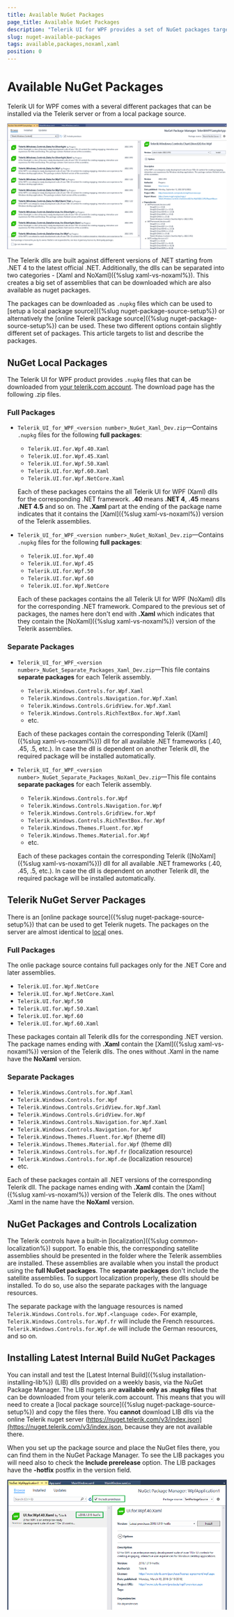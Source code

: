 ```yaml
---
title: Available NuGet Packages
page_title: Available NuGet Packages
description: "Telerik UI for WPF provides a set of NuGet packages targeting different .NET versions."
slug: nuget-available-packages
tags: available,packages,noxaml,xaml
position: 0
---
```


# Available NuGet Packages

Telerik UI for WPF comes with a several different packages that can be installed via the Telerik server or from a local package source.

![](images/nuget-available-packages-0.png)

The Telerik dlls are built against different versions of .NET starting from .NET 4 to the latest official .NET. Additionally, the dlls can be separated into two categories - [Xaml and NoXaml]({%slug xaml-vs-noxaml%}). This creates a big set of assemblies that can be downloaded which are also available as nuget packages. 

The packages can be downloaded as `.nupkg` files which can be used to [setup a local package source]({%slug nuget-package-source-setup%}) or alternatively the [online Telerik package source]({%slug nuget-package-source-setup%}) can be used. These two different options contain slightly different set of packages. This article targets to list and describe the packages.

## NuGet Local Packages

The Telerik UI for WPF product provides `.nupkg` files that can be downloaded from [your telerik.com account](https://www.telerik.com/account/product-download?product=RCWPF). The download page has the following .zip files.

### Full Packages

* `Telerik_UI_for_WPF_<version number>_NuGet_Xaml_Dev.zip`&mdash;Contains `.nupkg` files for the following __full packages__:
	* `Telerik.UI.for.Wpf.40.Xaml`
	* `Telerik.UI.for.Wpf.45.Xaml`
	* `Telerik.UI.for.Wpf.50.Xaml`
	* `Telerik.UI.for.Wpf.60.Xaml`
	* `Telerik.UI.for.Wpf.NetCore.Xaml`
	
	Each of these packages contains the all Telerik UI for WPF (Xaml) dlls for the corresponding .NET framework. __.40__ means __.NET 4__, __.45__ means __.NET 4.5__ and so on. The __.Xaml__ part at the ending of the package name indicates that it contains the [Xaml]({%slug xaml-vs-noxaml%}) version of the Telerik assemblies.
	
* `Telerik_UI_for_WPF_<version number>_NuGet_NoXaml_Dev.zip`&mdash;Contains `.nupkg` files for the following __full packages__:
	* `Telerik.UI.for.Wpf.40`
	* `Telerik.UI.for.Wpf.45`
	* `Telerik.UI.for.Wpf.50`
	* `Telerik.UI.for.Wpf.60`
	* `Telerik.UI.for.Wpf.NetCore`
	
	Each of these packages contains the all Telerik UI for WPF (NoXaml) dlls for the corresponding .NET framework. Compared to the previous set of packages, the names here don't end with __.Xaml__ which indicates that they contain the [NoXaml]({%slug xaml-vs-noxaml%}) version of the Telerik assemblies.
	
### Separate Packages

* `Telerik_UI_for_WPF_<version number>_NuGet_Separate_Packages_Xaml_Dev.zip`&mdash;This file contains __separate packages__ for each Telerik assembly.
	* `Telerik.Windows.Controls.for.Wpf.Xaml`
	* `Telerik.Windows.Controls.Navigation.for.Wpf.Xaml`
	* `Telerik.Windows.Controls.GridView.for.Wpf.Xaml`
	* `Telerik.Windows.Controls.RichTextBox.for.Wpf.Xaml`
	* etc.
	
	Each of these packages contain the corresponding Telerik ([Xaml]({%slug xaml-vs-noxaml%})) dll for all available .NET frameworks (.40, .45, .5, etc.). In case the dll is dependent on another Telerik dll, the required package will be installed automatically.
	
* `Telerik_UI_for_WPF_<version number>_NuGet_Separate_Packages_NoXaml_Dev.zip`&mdash;This file contains __separate packages__ for each Telerik assembly.
	* `Telerik.Windows.Controls.for.Wpf`
	* `Telerik.Windows.Controls.Navigation.for.Wpf`
	* `Telerik.Windows.Controls.GridView.for.Wpf`
	* `Telerik.Windows.Controls.RichTextBox.for.Wpf`
	* `Telerik.Windows.Themes.Fluent.for.Wpf`
	* `Telerik.Windows.Themes.Material.for.Wpf`
	* etc.
	
	Each of these packages contain the corresponding Telerik ([NoXaml]({%slug xaml-vs-noxaml%})) dll for all available .NET frameworks (.40, .45, .5, etc.). In case the dll is dependent on another Telerik dll, the required package will be installed automatically.	
	
## Telerik NuGet Server Packages

There is an [online package source]({%slug nuget-package-source-setup%}) that can be used to get Telerik nugets. The packages on the server are almost identical to [local](#nuget-local-package-files) ones. 

### Full Packages

The onlie package source contains full packages only for the .NET Core and later assemblies.

* `Telerik.UI.for.Wpf.NetCore`
* `Telerik.UI.for.Wpf.NetCore.Xaml`
* `Telerik.UI.for.Wpf.50`
* `Telerik.UI.for.Wpf.50.Xaml`
* `Telerik.UI.for.Wpf.60`
* `Telerik.UI.for.Wpf.60.Xaml`

These packages contain all Telerik dlls for the corresponding .NET version. The package names ending with __.Xaml__ contain the [Xaml]({%slug xaml-vs-noxaml%}) version of the Telerik dlls. The ones without .Xaml in the name have the __NoXaml__ version.

### Separate Packages

* `Telerik.Windows.Controls.for.Wpf.Xaml`
* `Telerik.Windows.Controls.for.Wpf`
* `Telerik.Windows.Controls.GridView.for.Wpf.Xaml`
* `Telerik.Windows.Controls.GridView.for.Wpf`
* `Telerik.Windows.Controls.Navigation.for.Wpf.Xaml`
* `Telerik.Windows.Controls.Navigation.for.Wpf`
* `Telerik.Windows.Themes.Fluent.for.Wpf` (theme dll)
* `Telerik.Windows.Themes.Material.for.Wpf` (theme dll)
* `Telerik.Windows.Controls.for.Wpf.fr` (localization resource)
* `Telerik.Windows.Controls.for.Wpf.de` (localization resource)
* etc.

Each of these packages contain all .NET versions of the corresponding Telerik dll. The package names ending with __.Xaml__ contain the [Xaml]({%slug xaml-vs-noxaml%}) version of the Telerik dlls. The ones without .Xaml in the name have the __NoXaml__ version.
	
## NuGet Packages and Controls Localization

The Telerik controls have a built-in [localization]({%slug common-localization%}) support. To enable this, the corresponding satellite assemblies should be presented in the folder where the Telerik assemblies are installed. These assemblies are available when you install the product using the __full NuGet packages__. The __separate packages__ don't include the satellite assemblies. To support localization properly, these dlls should be installed. To do so, use also the separate packages with the language resources.

The separate package with the language resources is named `Telerik.Windows.Controls.for.Wpf.<language code>`. For example, `Telerik.Windows.Controls.for.Wpf.fr` will include the French resources. `Telerik.Windows.Controls.for.Wpf.de` will include the German resources, and so on. 

## Installing Latest Internal Build NuGet Packages

You can install and test the [Latest Internal Build]({%slug installation-installing-lib%}) (LIB) dlls provided on a weekly basis, via the NuGet Package Manager. The LIB nugets are __available only as .nupkg files__ that can be downloaded from your telerik.com account. This means that you will need to create a [local package source]({%slug nuget-package-source-setup%}) and copy the files there. You __cannot__ download LIB dlls via the online Telerik nuget server (https://nuget.telerik.com/v3/index.json](https://nuget.telerik.com/v3/index.json, because they are not available there.

When you set up the package source and place the NuGet files there, you can find them in the NuGet Package Manager. To see the LIB packages you will need also to check the __Include prerelease__ option. The LIB packages have the __-hotfix__ postfix in the version field.

![](images/Common_InstallingFromNuGet_10_wpf.png)
	
	







